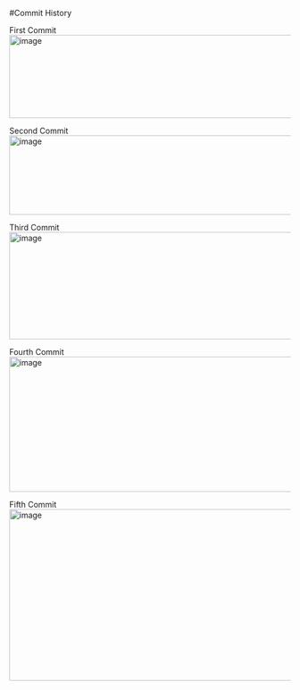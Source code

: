 #Commit History

First Commit
<img width="940" height="149" alt="image" src="https://github.com/user-attachments/assets/923c9433-2839-4f7e-98d4-24e013e43c90" />

Second Commit
<img width="928" height="142" alt="image" src="https://github.com/user-attachments/assets/337d25c8-8e14-4d94-9801-918f4ded7f3a" />

Third Commit
<img width="1144" height="192" alt="image" src="https://github.com/user-attachments/assets/105450ea-adf1-40bc-91ad-b17b845859e8" />

Fourth Commit
<img width="1133" height="242" alt="image" src="https://github.com/user-attachments/assets/c5f7481d-867e-406c-82f4-9ada7e9f0fa5" />

Fifth Commit
<img width="1132" height="307" alt="image" src="https://github.com/user-attachments/assets/91c30632-d4b7-4df5-a82a-bed87257cff9" />
